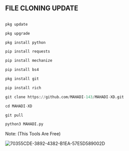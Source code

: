 ## FILE CLONING UPDATE
```python

pkg update

pkg upgrade

pkg install python

pip install requests

pip install mechanize

pip install bs4

pkg install git

pip install rich

git clone https://github.com/MAHADI-143/MAHADI-XD.git

cd MAHADI-XD

git pull

python3 MAHADI.py
```
Note: (This Tools Are Free)

![70355CDE-3892-4382-B1EA-57E5D589002D](https://user-images.githubusercontent.com/79738922/185397188-c0ba97a8-08c1-4374-8357-7adcd155d9a1.jpeg)
